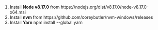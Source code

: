 <ol>
<li> Install <b>Node v8.17.0</b> from https://nodejs.org/dist/v8.17.0/node-v8.17.0-x64.msi</li>
<li> Install <b>nvm</b> from https://github.com/coreybutler/nvm-windows/releases</li>
<li> Install <b>Yarn</b> npm install --global yarn</li>
<ol>
